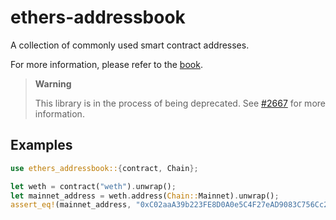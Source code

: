 # ethers-addressbook

A collection of commonly used smart contract addresses.

For more information, please refer to the [book](https://gakonst.com/ethers-rs).

> **Warning**
>
> This library is in the process of being deprecated. See [#2667](https://github.com/gakonst/ethers-rs/issues/2667) for more information.

## Examples

```rust
use ethers_addressbook::{contract, Chain};

let weth = contract("weth").unwrap();
let mainnet_address = weth.address(Chain::Mainnet).unwrap();
assert_eq!(mainnet_address, "0xC02aaA39b223FE8D0A0e5C4F27eAD9083C756Cc2".parse().unwrap());
```
